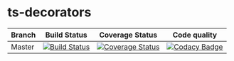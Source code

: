 # ts-decorators
| Branch | Build Status | Coverage Status | Code quality |
|---|---|---|---|
| Master | [![Build Status](https://travis-ci.org/itryapitsin2/ts-decorators.svg?branch=master)](https://travis-ci.org/itryapitsin2/ts-decorators) | [![Coverage Status](https://coveralls.io/repos/github/itryapitsin2/ts-decorators/badge.svg?branch=master)](https://coveralls.io/github/itryapitsin2/ts-decorators?branch=master) | [![Codacy Badge](https://api.codacy.com/project/badge/Grade/e47159d171a943aa8776b379106cd713)](https://www.codacy.com/app/itryapitsin2/ts-decorators?utm_source=github.com&amp;utm_medium=referral&amp;utm_content=itryapitsin2/ts-decorators&amp;utm_campaign=Badge_Grade) |
